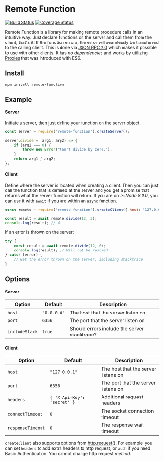 # Remote Function
[![Build Status](https://travis-ci.org/lindell/remote-function.svg?branch=master)](https://travis-ci.org/lindell/remote-function)
[![Coverage Status](https://coveralls.io/repos/github/lindell/remote-function/badge.svg?branch=master)](https://coveralls.io/github/lindell/remote-function?branch=master)

Remote Function is a library for making remote procedure calls in an intuitive way. Just declare functions on the server and call them from the client, that's it! If the function errors, the error will seamlessly be transferred to the calling client. This is done via [JSON RPC 2.0](http://www.jsonrpc.org/specification) which makes it possible to use with other clients. It has _no dependencies_ and works by utilizing [Proxies](https://developer.mozilla.org/en-US/docs/Web/JavaScript/Reference/Global_Objects/Proxy) that was introduced with ES6.

## Install

```
npm install remote-function
```

## Example

#### Server

Initiate a server, then just define your function on the server object.

```javascript
const server = require('remote-function').createServer();

server.divide = (arg1, arg2) => {
    if (arg2 === 0) {
        throw new Error("Can't divide by zero.");
    }
    return arg1 / arg2;
};
```

#### Client

Define where the server is located when creating a client. Then you can just call the function that is defined at the server and you get a promise that returns what the server function will return. If you are on _>=Node 8.0.0_, you can use it with `await` if you are within an `async` function.

```javascript
const remote = require('remote-function').createClient({ host: '127.0.0.1' });

const result = await remote.divide(12, 3);
console.log(result); // 4
```

If an error is thrown on the server:
```javascript
try {
    const result = await remote.divide(12, 0);
    console.log(result); // Will not be reached
} catch (error) {
    // Get the error thrown on the server, including stacktrace
}
```

## Options

#### Server

| Option         | Default     | Description                                  |
| -------------- | ----------- | -------------------------------------------- |
| `host`         | `"0.0.0.0"` | The host that the server listen on           |
| `port`         | `6356`      | The port that the server listen on           |
| `includeStack` | `true`      | Should errors include the server stacktrace? |

#### Client

| Option            | Default                     | Description                         |
| ----------------- | --------------------------- | ----------------------------------- |
| `host`            | `"127.0.0.1"`               | The host that the server listens on |
| `port`            | `6356`                      | The port that the server listens on |
| `headers`         | `{ 'X-Api-Key': 'secret' }` | Additional request headers          |
| `connectTimeout`  | `0`                         | The socket connection timeout       |
| `responseTimeout` | `0`                         | The response wait timeout           |

`createClient` also supports options from [http.request()](https://nodejs.org/api/http.html#http_http_request_options_callback). For example, you can set `headers` to add extra headers to http request, or `auth` if you need Basic Authentication. You cannot change http request _method_.
